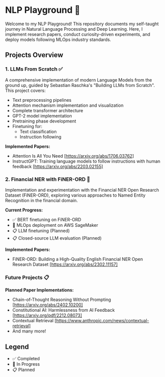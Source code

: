 # NLP Playground 🧠

Welcome to my NLP Playground! This repository documents my self-taught journey in Natural Language Processing and Deep Learning. Here, I implement research papers, conduct curiosity-driven experiments, and deploy models following MLOps industry standards.

## Projects Overview

### 1. LLMs From Scratch ✅
A comprehensive implementation of modern Language Models from the ground up, guided by Sebastian Raschka's "Building LLMs from Scratch". This project covers:

- Text preprocessing pipelines
- Attention mechanism implementation and visualization
- Complete transformer architecture
- GPT-2 model implementation
- Pretraining phase development
- Finetuning for:
  - Text classification
  - Instruction following

**Implemented Papers:**
- Attention Is All You Need [https://arxiv.org/abs/1706.03762]
- InstructGPT: Training language models to follow instructions with human feedback [https://arxiv.org/abs/2203.02155]

### 2. Financial NER with FiNER-ORD 🚧
Implementation and experimentation with the Financial NER Open Research Dataset (FiNER-ORD), exploring various approaches to Named Entity Recognition in the financial domain.

**Current Progress:**
- ✅ BERT finetuning on FiNER-ORD
- 🚧 MLOps deployment on AWS SageMaker
- 📋 LLM finetuning (Planned)
- 📋 Closed-source LLM evaluation (Planned)

**Implemented Papers:**
- FiNER-ORD: Building a High-Quality English Financial NER Open Research Dataset [https://arxiv.org/abs/2302.11157]

### Future Projects 📋

**Planned Paper Implementations:**
- Chain-of-Thought Reasoning Without Prompting [https://arxiv.org/abs/2402.10200]
- Constitutional AI: Harmlessness from AI Feedback [https://arxiv.org/pdf/2212.08073]
- Contextual Retrieval [https://www.anthropic.com/news/contextual-retrieval]
- And many more!


## Legend
- ✅ Completed
- 🚧 In Progress
- 📋 Planned

